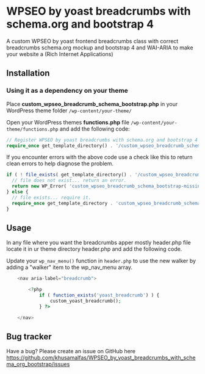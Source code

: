 # WPSEO by yoast breadcrumbs with schema.org and bootstrap 4


A custom WPSEO by yoast frontend breadcrumbs class with correct breadcrumbs schema.org mockup and bootstrap 4 and WAI-ARIA to make your website a (Rich Internet Applications)


## Installation

### Using it as a dependency on your theme

Place **custom_wpseo_breadcrumb_schema_bootstrap.php** in your WordPress theme folder `/wp-content/your-theme/`

Open your WordPress themes **functions.php** file  `/wp-content/your-theme/functions.php` and add the following code:

```php
// Register WPSEO by yoast breadcrumbs with schema.org and bootstrap 4
require_once get_template_directory() . '/custom_wpseo_breadcrumb_schema_bootstrap.php';
```

If you encounter errors with the above code use a check like this to return clean errors to help diagnose the problem.

```php
if ( ! file_exists( get_template_directory() . '/custom_wpseo_breadcrumb_schema_bootstrap.php' ) ) {
  // file does not exist... return an error.
  return new WP_Error( 'custom_wpseo_breadcrumb_schema_bootstrap-missing', __( 'It appears the custom_wpseo_breadcrumb_schema_bootstrap.php file may be missing.', 'custom_wpseo_breadcrumb_schema_bootstrap' ) );
} else {
  // file exists... require it.
  require_once get_template_directory . 'custom_wpseo_breadcrumb_schema_bootstrap.php';
}
```

## Usage


In any file where you want the breadcrumbs apper mostly header.php file locate it in ur theme directory header.php and add the following code.

Update your `wp_nav_menu()` function in `header.php` to use the new walker by adding a "walker" item to the wp_nav_menu array.

```php
	<nav aria-label="breadcrumb">

		<?php
			if ( function_exists('yoast_breadcrumb') ) {
				custom_yoast_breadcrumb();
			} ?>

	</nav>
```


## Bug tracker

Have a bug? Please create an issue on GitHub here https://github.com/khusamalfas/WPSEO_by_yoast_breadcrumbs_with_schema_org_bootstrap/issues
